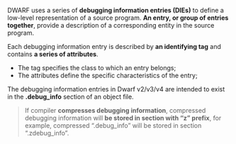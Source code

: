 DWARF uses a series of **debugging information entries (DIEs)** to define a low-level representation of a source program. **An entry, or group of entries together**, provide a description of a corresponding entity in the source program. 

Each debugging information entry is described by **an identifying tag** and contains **a series of attributes**. 

- The tag specifies the class to which an entry belongs;
- The attributes define the specific characteristics of the entry;

The debugging information entries in Dwarf v2/v3/v4 are intended to exist in the **.debug_info** section of an object file.

> If compiler **compresses debugging information**, compressed debugging information will **be stored in section with “z” prefix**, for example, compressed “.debug_info” will be stored in section “.zdebug_info”.

